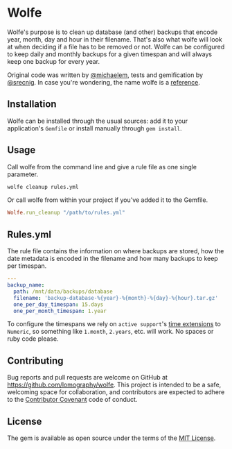 # Wolfe

Wolfe's purpose is to clean up database (and other) backups that encode year, month, day and hour in their filename. That's also what wolfe will look at when deciding if a file has to be removed or not. Wolfe can be configured to keep daily and monthly backups for a given timespan and will always keep one backup for every year.

Original code was written by [@michaelem](https://github.com/michaelem), tests and gemification by [@srecnig](https://github.com/srecnig). In case you're wondering, the name wolfe is a [reference](http://www.imdb.com/title/tt0110912/quotes?item=qt0447112).

## Installation

Wolfe can be installed through the usual sources: add it to your application's ``Gemfile`` or install manually through ``gem install``.

## Usage

Call wolfe from the command line and give a rule file as one single parameter.

```bash
wolfe cleanup rules.yml
```

Or call wolfe from within your project if you've added it to the Gemfile.

```ruby
Wolfe.run_cleanup "/path/to/rules.yml"
```

## Rules.yml

The rule file contains the information on where backups are stored, how the date metadata is encoded in the filename and how many backups to keep per timespan.

```yaml
---
backup_name:
  path: /mnt/data/backups/database
  filename: 'backup-database-%{year}-%{month}-%{day}-%{hour}.tar.gz'
  one_per_day_timespan: 15.days
  one_per_month_timespan: 1.year
```

To configure the timespans we rely on ``active support``'s [time extensions](http://guides.rubyonrails.org/active_support_core_extensions.html#time) to ``Numeric``, so something like ``1.month``, ``2.years``, etc. will work. No spaces or ruby code please.

## Contributing

Bug reports and pull requests are welcome on GitHub at https://github.com/lomography/wolfe. This project is intended to be a safe, welcoming space for collaboration, and contributors are expected to adhere to the [Contributor Covenant](contributor-covenant.org) code of conduct.

## License

The gem is available as open source under the terms of the [MIT License](http://opensource.org/licenses/MIT).


